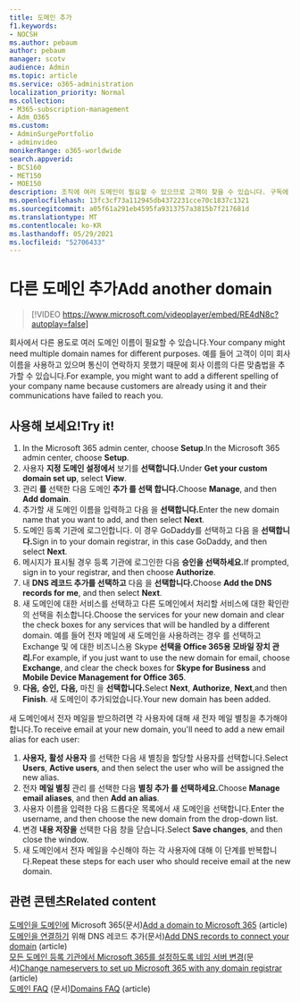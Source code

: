 ```yaml
---
title: 도메인 추가
f1.keywords:
- NOCSH
ms.author: pebaum
author: pebaum
manager: scotv
audience: Admin
ms.topic: article
ms.service: o365-administration
localization_priority: Normal
ms.collection:
- M365-subscription-management
- Adm_O365
ms.custom:
- AdminSurgePortfolio
- adminvideo
monikerRange: o365-worldwide
search.appverid:
- BCS160
- MET150
- MOE150
description: 조직에 여러 도메인이 필요할 수 있으므로 고객이 찾을 수 있습니다. 구독에 다른 도메인을 추가하는 방법을 배워야 합니다.
ms.openlocfilehash: 13fc3cf73a112945db4372231cce70c1837c1321
ms.sourcegitcommit: a05f61a291eb4595fa9313757a3815b7f217681d
ms.translationtype: MT
ms.contentlocale: ko-KR
ms.lasthandoff: 05/29/2021
ms.locfileid: "52706433"
---
```

# <a name="add-another-domain"></a><span data-ttu-id="4f6e0-104">다른 도메인 추가</span><span class="sxs-lookup"><span data-stu-id="4f6e0-104">Add another domain</span></span>

> [!VIDEO https://www.microsoft.com/videoplayer/embed/RE4dN8c?autoplay=false]

<span data-ttu-id="4f6e0-105">회사에서 다른 용도로 여러 도메인 이름이 필요할 수 있습니다.</span><span class="sxs-lookup"><span data-stu-id="4f6e0-105">Your company might need multiple domain names for different purposes.</span></span> <span data-ttu-id="4f6e0-106">예를 들어 고객이 이미 회사 이름을 사용하고 있으며 통신이 연락하지 못했기 때문에 회사 이름의 다른 맞춤법을 추가할 수 있습니다.</span><span class="sxs-lookup"><span data-stu-id="4f6e0-106">For example, you might want to add a different spelling of your company name because customers are already using it and their communications have failed to reach you.</span></span>

## <a name="try-it"></a><span data-ttu-id="4f6e0-107">사용해 보세요!</span><span class="sxs-lookup"><span data-stu-id="4f6e0-107">Try it!</span></span>

1. <span data-ttu-id="4f6e0-108">In the Microsoft 365 admin center, choose **Setup**.</span><span class="sxs-lookup"><span data-stu-id="4f6e0-108">In the Microsoft 365 admin center, choose **Setup**.</span></span>
1. <span data-ttu-id="4f6e0-109">사용자 **지정 도메인 설정에서** 보기를 **선택합니다.**</span><span class="sxs-lookup"><span data-stu-id="4f6e0-109">Under **Get your custom domain set up**, select **View**.</span></span>
1. <span data-ttu-id="4f6e0-110">관리 **를** 선택한 다음 도메인 **추가 를 선택 합니다.**</span><span class="sxs-lookup"><span data-stu-id="4f6e0-110">Choose **Manage**, and then **Add domain**.</span></span>
1. <span data-ttu-id="4f6e0-111">추가할 새 도메인 이름을 입력하고 다음 을 **선택합니다.**</span><span class="sxs-lookup"><span data-stu-id="4f6e0-111">Enter the new domain name that you want to add, and then select **Next**.</span></span>
1. <span data-ttu-id="4f6e0-112">도메인 등록 기관에 로그인합니다. 이 경우 GoDaddy를 선택하고 다음 을 **선택합니다.**</span><span class="sxs-lookup"><span data-stu-id="4f6e0-112">Sign in to your domain registrar, in this case GoDaddy, and then select **Next**.</span></span>
1. <span data-ttu-id="4f6e0-113">메시지가 표시될 경우 등록 기관에 로그인한 다음 **승인을 선택하세요.**</span><span class="sxs-lookup"><span data-stu-id="4f6e0-113">If prompted, sign in to your registrar, and then choose **Authorize**.</span></span>
1. <span data-ttu-id="4f6e0-114">내 **DNS 레코드 추가를 선택하고** 다음 을 **선택합니다.**</span><span class="sxs-lookup"><span data-stu-id="4f6e0-114">Choose **Add the DNS records for me**, and then select **Next**.</span></span>
1. <span data-ttu-id="4f6e0-115">새 도메인에 대한 서비스를 선택하고 다른 도메인에서 처리할 서비스에 대한 확인란의 선택을 취소합니다.</span><span class="sxs-lookup"><span data-stu-id="4f6e0-115">Choose the services for your new domain and clear the check boxes for any services that will be handled by a different domain.</span></span> <span data-ttu-id="4f6e0-116">예를 들어 전자 메일에 새 도메인을 사용하려는 경우 를 선택하고 Exchange 및  에 대한 비즈니스용 Skype **선택을 Office 365용 모바일 장치 관리.**</span><span class="sxs-lookup"><span data-stu-id="4f6e0-116">For example, if you just want to use the new domain for email, choose **Exchange**, and clear the check boxes for **Skype for Business** and **Mobile Device Management for Office 365**.</span></span>
1. <span data-ttu-id="4f6e0-117">**다음,** **승인,** **다음,** 마친 을 **선택합니다.**</span><span class="sxs-lookup"><span data-stu-id="4f6e0-117">Select **Next**, **Authorize**, **Next**,and then **Finish**.</span></span> <span data-ttu-id="4f6e0-118">새 도메인이 추가되었습니다.</span><span class="sxs-lookup"><span data-stu-id="4f6e0-118">Your new domain has been added.</span></span>

<span data-ttu-id="4f6e0-119">새 도메인에서 전자 메일을 받으하려면 각 사용자에 대해 새 전자 메일 별칭을 추가해야 합니다.</span><span class="sxs-lookup"><span data-stu-id="4f6e0-119">To receive email at your new domain, you'll need to add a new email alias for each user:</span></span>

1. <span data-ttu-id="4f6e0-120">**사용자,** **활성 사용자** 를 선택한 다음 새 별칭을 할당할 사용자를 선택합니다.</span><span class="sxs-lookup"><span data-stu-id="4f6e0-120">Select **Users**, **Active users**, and then select the user who will be assigned the new alias.</span></span>
1. <span data-ttu-id="4f6e0-121">전자 **메일 별칭** 관리 를 선택한 다음 **별칭 추가 를 선택하세요.**</span><span class="sxs-lookup"><span data-stu-id="4f6e0-121">Choose **Manage email aliases**, and then **Add an alias**.</span></span>
1. <span data-ttu-id="4f6e0-122">사용자 이름을 입력한 다음 드롭다운 목록에서 새 도메인을 선택합니다.</span><span class="sxs-lookup"><span data-stu-id="4f6e0-122">Enter the username, and then choose the new domain from the drop-down list.</span></span>
1. <span data-ttu-id="4f6e0-123">변경 **내용 저장을** 선택한 다음 창을 닫습니다.</span><span class="sxs-lookup"><span data-stu-id="4f6e0-123">Select **Save changes**, and then close the window.</span></span>
1. <span data-ttu-id="4f6e0-124">새 도메인에서 전자 메일을 수신해야 하는 각 사용자에 대해 이 단계를 반복합니다.</span><span class="sxs-lookup"><span data-stu-id="4f6e0-124">Repeat these steps for each user who should receive email at the new domain.</span></span>

## <a name="related-content"></a><span data-ttu-id="4f6e0-125">관련 콘텐츠</span><span class="sxs-lookup"><span data-stu-id="4f6e0-125">Related content</span></span>

<span data-ttu-id="4f6e0-126">[도메인을 도메인에](../admin/setup/add-domain.md) Microsoft 365(문서)</span><span class="sxs-lookup"><span data-stu-id="4f6e0-126">[Add a domain to Microsoft 365](../admin/setup/add-domain.md) (article)</span></span>\
<span data-ttu-id="4f6e0-127">[도메인을 연결하기](../admin/get-help-with-domains/create-dns-records-at-any-dns-hosting-provider.md) 위해 DNS 레코드 추가(문서)</span><span class="sxs-lookup"><span data-stu-id="4f6e0-127">[Add DNS records to connect your domain](../admin/get-help-with-domains/create-dns-records-at-any-dns-hosting-provider.md) (article)</span></span>\
<span data-ttu-id="4f6e0-128">[모든 도메인 등록 기관에서 Microsoft 365를 설정하도록 네임 서버 변경](../admin/get-help-with-domains/change-nameservers-at-any-domain-registrar.md)(문서)</span><span class="sxs-lookup"><span data-stu-id="4f6e0-128">[Change nameservers to set up Microsoft 365 with any domain registrar](../admin/get-help-with-domains/change-nameservers-at-any-domain-registrar.md) (article)</span></span>\
<span data-ttu-id="4f6e0-129">[도메인 FAQ](../admin/setup/domains-faq.yml) (문서)</span><span class="sxs-lookup"><span data-stu-id="4f6e0-129">[Domains FAQ](../admin/setup/domains-faq.yml) (article)</span></span>